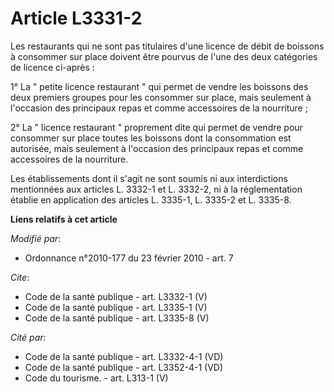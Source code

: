 # Article L3331-2

Les restaurants qui ne sont pas titulaires d'une licence de débit de boissons à consommer sur place doivent être pourvus de
l'une des deux catégories de licence ci-après : 

1° La " petite licence restaurant " qui permet de vendre les boissons des deux premiers groupes pour les consommer sur place,
mais seulement à l'occasion des principaux repas et comme accessoires de la nourriture ; 

2° La " licence restaurant " proprement dite qui permet de vendre pour consommer sur place toutes les boissons dont la
consommation est autorisée, mais seulement à l'occasion des principaux repas et comme accessoires de la nourriture. 

Les établissements dont il s'agit ne sont soumis ni aux interdictions mentionnées aux articles L. 3332-1 et L. 3332-2, ni à
la réglementation établie en application des articles L. 3335-1, L. 3335-2 et L. 3335-8.

**Liens relatifs à cet article**

_Modifié par_:

  - Ordonnance n°2010-177 du 23 février 2010 - art. 7

_Cite_:

  - Code de la santé publique - art. L3332-1 (V)
  - Code de la santé publique - art. L3335-1 (V)
  - Code de la santé publique - art. L3335-8 (V)

_Cité par_:

  - Code de la santé publique - art. L3332-4-1 (VD)
  - Code de la santé publique - art. L3352-4-1 (VD)
  - Code du tourisme. - art. L313-1 (V)
